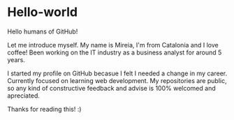 # Hello-world

Hello humans of GitHub!

Let me introduce myself. My name is Mireia, I'm from Catalonia and I love coffee!
Been working on the IT industry as a business analyst for around 5 years. 

I started my profile on GitHub becasue I felt I needed a change in my career. Currently focused on learning web development.
My repositories are public, so any kind of constructive feedback and advise is 100% welcomed and apreciated.

Thanks for reading this! :)
